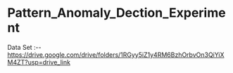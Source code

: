 # Pattern_Anomaly_Dection_Experiment


Data Set :--
https://drive.google.com/drive/folders/1RGyy5iZ1y4RM6BzhOrbvOn3QiYiXM4ZT?usp=drive_link
